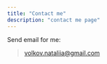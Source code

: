 ```yaml
---
title: "Contact me"
description: "contact me page"
---
```


Send email for me:

> [volkov.nataliia@gmail.com](mailto:volkov.nataliia@gmail.com)
